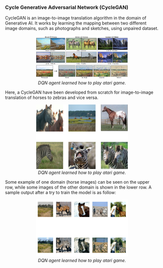 
### Cycle Generative Adversarial Network (CycleGAN)

CycleGAN is an image-to-image translation algorithm in the domain of Generative AI. It works by learning the mapping between two different image domains, such as photographs and sketches, using unpaired dataset.

<p align="center">
    <img src="doc/Contex_to_contex.jfif" alt="Figure1" width="300"/>
    <br>
    <em>DQN agent learned how to play atari game.</em>
</p>


Here, a CycleGAN have been developed from scratch for image-to-image translation of horses to zebras and vice versa.

<p align="center">
    <img src="doc/Sample_data.png" alt="Figure2" width="300"/>
    <br>
    <em>DQN agent learned how to play atari game.</em>
</p>

Some example of one domain (horse images) can be seen on the upper row, while some images of the other domain is shown in the lower row. A sample output after a try to train the model is as follow:  

<p align="center">
    <img src="doc/Output.png" alt="Figure3" width="300"/>
    <br>
    <em>DQN agent learned how to play atari game.</em>
</p>